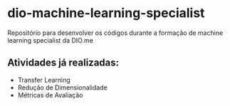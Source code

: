# dio-machine-learning-specialist
Repositório para desenvolver os códigos durante a formação de machine learning specialist da DIO.me

## Atividades já realizadas:
- Transfer Learning
- Redução de Dimensionalidade
- Métricas de Avaliação